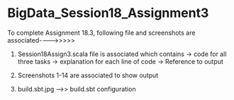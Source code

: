 # BigData_Session18_Assignment3



To complete Assignment 18.3, following file and screenshots are associated---->>>>>

1. Session18Assign3.scala file is associated which contains
-> code for all three tasks
-> explanation for each line of code
-> Reference to output

2. Screenshots 1-14 are associated to show output
 
3. build.sbt.jpg -->> build.sbt configuration
